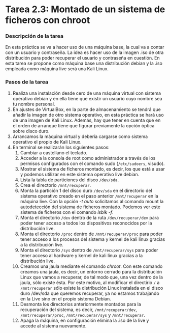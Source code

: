 # **Tarea 2.3: Montado de un sistema de ficheros con chroot**

### **Descripción de la tarea**

En esta práctica se va a hacer uso de una máquina base, la cual va a contar con un usuario y contraseña. La idea es hacer uso de la imagen .iso de otra distribución para poder recuperar el usuario y contraseña en cuestión. En esta tarea se propone como máquina base una distribución debian y la .iso empleada como máquina live será una Kali Linux.

### **Pasos de la tarea**

1. Realiza una instalación desde cero de una máquina virtual con sistema operativo debian y en ella tiene que existir un usuario cuyo nombre sea tu nombre personal. 
2. En ajustes de VirtualBox, en la parte de almacenamiento se tendrá que añadir la imagen de otro sistema operativo, en esta práctica se hará uso de una imagen de Kali Linux. Además, hay que tener en cuenta que en el orden de arranque tiene que figurar previamente la opción óptica sobre disco duro.
3. Arrancamos la máquina virtual y debería cargarse como sistema operativo el propio de Kali Linux.
4. En terminal se realizarán los siguientes pasos:
   1. Cambiar a castellano el teclado.
   2. Acceder a la consola de root como administrador a través de los permisos configurados con el comando sudo (`/etc/sudoers`, visudo). 
   3. Mostrar el sistema de ficheros montado, es decir,  los que está a usar y podemos utilizar en este sistema operativo live debian.
   4. Lista la tabla de particiones del disco `/dev/sda`.
   5. Crea el directorio `/mnt/recuperar`.
   6. Monta la partición 1 del disco duro `/dev/sda` en el directorio del sistema operativo creado en el paso anterior `/mnt/recuperar` en la máquina live. Con la opción *-t auto* solicitamos al comando mount la autodetección del sistema de ficheros montado. Podemos ver este sistema de ficheros con el comando *lsblk -f*.
   7. Monta el directorio `/dev` dentro de la ruta `/dev/recuperar/dev` para poder tener acceso a todos los dispositivos reconocidos por la distribución live. 
   8. Monta el directorio `/proc` dentro de `/mnt/recuperar/proc` para poder tener acceso a los procesos del sistema y kernel de kali linux gracias a la distribución live.
   9. Monta el directorio `/sys` dentro de `/mnt/recuperar/sys` para poder tener acceso al hardware y kernel de kali linux gracias a la distribución live.
   10. Creamos una jaula mediante el comando *chroot*. Con este comando creamos una jaula, es decir, un entorno cerrado para la distribución Linux que vamos a recuperar, de tal modo que, una vez dentro de la jaula, sólo existe ésta. Por este motivo, al modificar el directirio `/` a `/mnt/recuperar` sólo existe la distribución Linux instalada en el disco duro /dev/sda que queremos recuperar, ya no estamos trabajando en la Live sino en el propio sistema Debian.
   11. Desmonta los directorios anteriormente montados para la recuperación del sistema, es decir, `/mnt/recuperar/dev`, `/mnt/recuperar/proc`, `/mnt/recuperar/sys` y `/mnt/recuperar`.  
   12. Apaga la máquina, en configuración elimina la .iso de la live y accede al sistema nuevamente.
